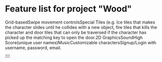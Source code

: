 Feature list for project "Wood"
===============================
<table>
    <td>
        <tr>Grid-based</tr>
	<tr>Swipe movement controls</tr>
	<tr>Special Tiles (e.g. Ice tiles that makes the character slides until he collides with a new object, fire tiles that kills the character and door tiles that can only be traversed if the character has picked up the matching key to open the door.</tr>
	<tr>2D Graphics</tr>
	<tr>Sound</tr>
	<tr>High Score(unique user names)</tr>
	<tr>Music</tr>
	<tr>Customizable characters</tr>
	<tr>Signup/Login with username, password, email.</tr>
    </td>
</table>
